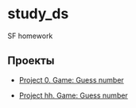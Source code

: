 # study_ds
SF homework

## Проекты

* [Project 0. Game: Guess number](https://github.com/psonyaa/study_ds/tree/main/project_0)
<!-- * [Project 1. ] -->
* [Project hh. Game: Guess number](https://github.com/psonyaa/study_ds/tree/main/project_hh)
<!-- * [Project 2. ] -->